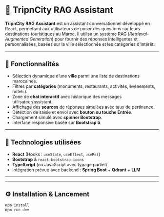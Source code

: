 # 🧭 TripnCity RAG Assistant

**TripnCity RAG Assistant** est un assistant conversationnel développé en React, permettant aux utilisateurs de poser des questions sur leurs destinations touristiques au Maroc. Il utilise un système RAG (*Retrieval-Augmented Generation*) pour fournir des réponses intelligentes et personnalisées, basées sur la ville sélectionnée et les catégories d'intérêt.

---

## 🚀 Fonctionnalités

- Sélection dynamique d’une **ville** parmi une liste de destinations marocaines.
- Filtres par **catégories** (monuments, restaurants, activités, événements, hôtels).
- Zone de **chat interactif** avec historique des messages utilisateur/assistant.
- Affichage des **sources** de réponses simulées avec taux de pertinence.
- Détection de saisie et envoi avec **bouton ou touche Entrée**.
- Chargement simulé avec **spinner Bootstrap**.
- Interface responsive basée sur **Bootstrap 5**.

---

## 🧰 Technologies utilisées

- **React** (Hooks : `useState`, `useEffect`, `useRef`)
- **Bootstrap** & `react-bootstrap-icons`
- **TypeScript** (ou JavaScript avec typage partiel)
- Intégration prévue avec backend : **Spring Boot** + **Qdrant** + **LLM**

---


---

## ⚙️ Installation & Lancement

```bash
npm install
npm run dev


